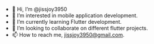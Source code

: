 - 👋 Hi, I’m @jissjoy3950
- 👀 I’m interested in mobile application development.
- 🌱 I’m currently learning Flutter development.
- 💞️ I’m looking to collaborate on different flutter projects.
- 📫 How to reach me, jissjoy3950@gmail.com.

<!---
jissjoy3950/jissjoy3950 is a ✨ special ✨ repository because its `README.md` (this file) appears on your GitHub profile.
You can click the Preview link to take a look at your changes.
--->
